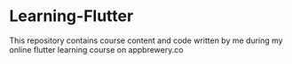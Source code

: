 # Learning-Flutter
This repository contains course content and code written by me during my online flutter learning course on appbrewery.co
